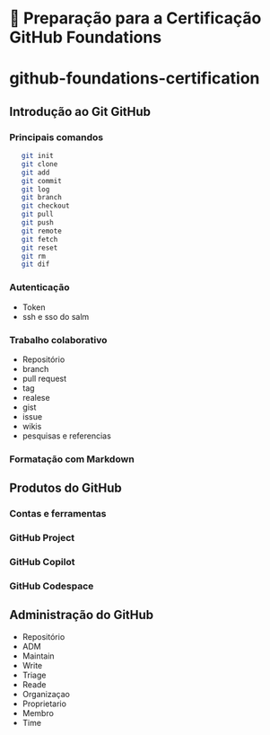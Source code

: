 # 🚀 Preparação para a Certificação GitHub Foundations


# github-foundations-certification

  ## Introdução ao Git GitHub
  
  ### Principais comandos
  ```bash
     git init
     git clone
     git add
     git commit
     git log
     git branch
     git checkout
     git pull
     git push
     git remote
     git fetch
     git reset
     git rm
     git dif
  ```
  ### Autenticação
  * Token
  * ssh e sso do salm

  ### Trabalho colaborativo
  * Repositório
  * branch
  * pull request
  * tag
  * realese
  * gist
  * issue
  * wikis
  * pesquisas e referencias
    
  ### Formatação com Markdown
  
  ## Produtos do GitHub
  ### Contas e ferramentas
  ### GitHub Project
  ### GitHub Copilot
  ### GitHub Codespace
  
  ## Administração do GitHub
  * Repositório 
  * ADM
  * Maintain
  * Write
  * Triage
  * Reade
  * Organizaçao
  * Proprietario
  * Membro
  * Time
